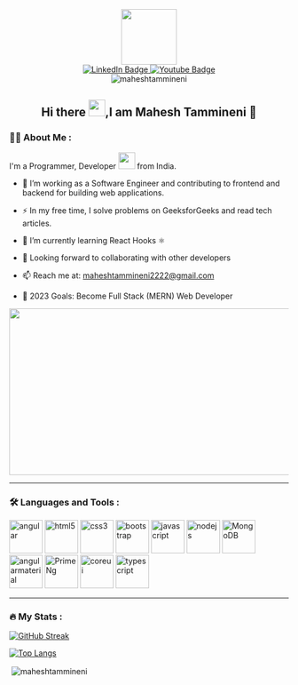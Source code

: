 
<div id="header" align="center">
  <img src="https://media.giphy.com/media/jdPMeyv9rn0hZHh8n9/giphy.gif" width="100"/>
</div>

<div id="badges" align="center">
  <a href="https://www.linkedin.com/in/mahesh-tammineni-468Ok/">
    <img src="https://img.shields.io/badge/LinkedIn-blue?style=for-the-badge&logo=linkedin&logoColor=white" alt="LinkedIn Badge"/>
  </a>
  <a href="your-youtube-URL">
    <img src="https://img.shields.io/badge/YouTube-red?style=for-the-badge&logo=youtube&logoColor=white" alt="Youtube Badge"/>
  </a>
</div>
<div id="badges" align="center">
<img src="https://komarev.com/ghpvc/?username=maheshtammineni&label=Profile%20views&color=0e75b6&style=flat" alt="maheshtammineni"/>
</div>

<h2 align="center">
  Hi there
  <img src="https://media.giphy.com/media/hvRJCLFzcasrR4ia7z/giphy.gif" width="30px"/>,I am  Mahesh Tammineni 🙂<br/>
</h2>

### :woman_technologist: About Me :
I'm a Programmer, Developer <img src="https://media.giphy.com/media/WUlplcMpOCEmTGBtBW/giphy.gif" width="30"> from India.
- :telescope: I’m working as a Software Engineer and contributing to frontend and backend for building web applications.

- :zap: In my free time, I solve problems on GeeksforGeeks and read tech articles.

- 🌱 I’m currently learning React Hooks ⚛
- 👯 Looking forward to collaborating with other developers
- 📫 Reach me at: maheshtammineni2222@gmail.com
- 🥅 2023 Goals: Become Full Stack (MERN) Web Developer


<div align="center">
  <img src="https://media.giphy.com/media/dWesBcTLavkZuG35MI/giphy.gif" width="600" height="300"/>
</div>

---

### :hammer_and_wrench: Languages and Tools :
<div>
  <img src="https://i.ibb.co/wJ1Vy08/angular.png" alt="angular" border="0" width="60" height="60">
  <img src="https://d1tgh8fmlzexmh.cloudfront.net/ccbp-responsive-website/portfolio-skills-html-img.png"  alt="html5" border="0" width="60" height="60" />
  <img src="https://d1tgh8fmlzexmh.cloudfront.net/ccbp-responsive-website/portfolio-skills-css-img.png" alt="css3" border="0" width="60" height="60" />
  <img src="https://d1tgh8fmlzexmh.cloudfront.net/ccbp-responsive-website/portfolio-skills-bootstrap-img.png" alt="bootstrap" border="0" width="60" height="60"  />
  <img src="https://d1tgh8fmlzexmh.cloudfront.net/ccbp-responsive-website/portfolio-skills-js-img.png"  alt="javascript" border="0" width="60" height="60" />
  <img src="https://i.ibb.co/M7Hw8rF/nodejs.jpg" alt="nodejs"  border="0" width="60" height="60" />
  <img src="https://i.ibb.co/26ZprqN/MongoDB.png" alt="MongoDB" border="0" width="60" height="60"/>
  <img src="https://i.ibb.co/wJBdjmK/angularmaterial.png" alt="angularmaterial"border="0" width="60" height="60"/>
  <img src="https://i.ibb.co/2jVKcFv/download.png" alt="PrimeNg" border="0" width="60" height="60" />
  <img src="https://i.ibb.co/X4dkBg1/coreui.png" alt="coreui" border="0" width="60" height="60" />
  <img src="https://i.ibb.co/6FNCLZF/typescript.png" alt="typescript" border="0" width="60" height="60" />
</div>

---

### :fire: My Stats :
[![GitHub Streak](http://github-readme-streak-stats.herokuapp.com?user=maheshtammineni&theme=dark&background=000000)](https://git.io/streak-stats)

[![Top Langs](https://github-readme-stats.vercel.app/api/top-langs/?username=maheshtammineni&layout=compact&theme=vision-friendly-dark)](https://github.com/anuraghazra/github-readme-stats)


<p>&nbsp;<img align="center" src="https://github-readme-stats.vercel.app/api?username=maheshtammineni&show_icons=true&locale=en&theme=radical&hide_border=true" alt="maheshtammineni" /></p>
